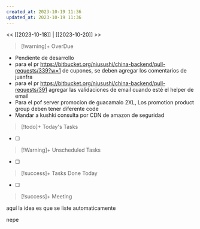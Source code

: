 ```yaml
---
created_at: 2023-10-19 11:36
updated_at: 2023-10-19 11:36
---
```


<< [[2023-10-18]] | [[2023-10-20]] >>


> [!warning]+ OverDue

- Pendiente de desarrollo
-  para el pr https://bitbucket.org/niusushi/china-backend/pull-requests/339?w=1 de cupones, se deben agregar los comentarios de juanfra
- para el pr https://bitbucket.org/niusushi/china-backend/pull-requests/391 agregar las validaciones de email cuando esté el helper de email
- Para el pof server promocion de guacamalo 2XL, Los promotion product group deben tener diferente code 
- Mandar a kushki consulta por CDN de amazon de seguridad

> [!todo]+ Today's Tasks

- [ ]

> [!Warning]+ Unscheduled Tasks

- [ ] 

> [!success]+ Tasks Done Today

- [ ] 

> [!success]+ Meeting

aquí la idea es que se liste automaticamente

nepe